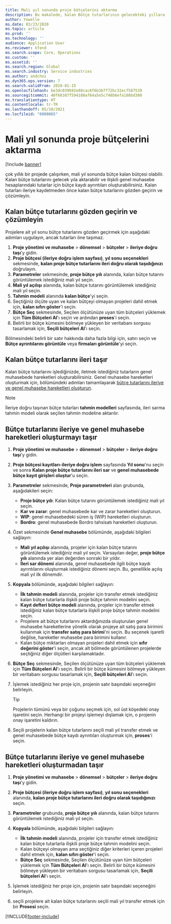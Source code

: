 ```yaml
---
title: Mali yıl sonunda proje bütçelerini aktarma
description: Bu makalede, kalan Bütçe tutarlarının gelecekteki yıllara nasıl aktarılacağı ve bütçe kayıt ayrıntılarının nasıl oluşturulacağı hakkında bir miktar yer almaktadır.
author: Yowelle
ms.date: 03/23/2020
ms.topic: article
ms.prod: ''
ms.technology: ''
audience: Application User
ms.reviewer: kfend
ms.search.scope: Core, Operations
ms.custom: ''
ms.assetid: ''
ms.search.region: Global
ms.search.industry: Service industries
ms.author: andchoi
ms.dyn365.ops.version: 7
ms.search.validFrom: 2019-01-15
ms.openlocfilehash: be3dc039b92e88cac6f6b3b7f72bc32ecf587539
ms.sourcegitcommit: 40f68387f594180af64a5e5c748b6efa188bd300
ms.translationtype: HT
ms.contentlocale: tr-TR
ms.lasthandoff: 05/10/2021
ms.locfileid: "6008065"
---
```

# <a name="transfer-project-budgets-at-fiscal-year-end"></a>Mali yıl sonunda proje bütçelerini aktarma

[!include [banner](../includes/banner.md)]

çok yıllık bir projede çalışırken, mali yıl sonunda bütçe kalan bütçesi olabilir. Kalan bütçe tutarlarını gelecek yıla aktarabilir ve ilişkili genel muhasebe hesaplarındaki tutarlar için bütçe kaydı ayrıntıları oluşturabilirsiniz. Kalan tutarları ileriye kaydetmeden önce kalan bütçe tutarlarını gözden geçirin ve çözümleyin.

## <a name="review-and-analyze-remaining-budget-amounts"></a>Kalan bütçe tutarlarını gözden geçirin ve çözümleyin

Projelere ait yıl sonu bütçe tutarlarını gözden geçirmek için aşağıdaki adımları uygulayın, ancak tutarları öne taşımaz.

1. **Proje yönetimi ve muhasebe** > **dönemsel** > **bütçeler** > **ileriye doğru taşı**'y gidin. 
2. **Proje bütçesi (ileriye doğru işlem sayfası)**, **yıl sonu seçenekleri** sekmesinde, **kalan proje bütçe tutarlarını ileri doğru olarak taşıdığınızı** doğrulayın.
3. **Parametreler** sekmesinde, **proje bütçe yılı** alanında, kalan bütçe tutarını görüntülemek istediğiniz mali yıl seçin. 
4. **Mali yıl açılışı** alanında, kalan bütçe tutarını görüntülemek istediğiniz mali yıl seçin. 
5. **Tahmin modeli** alanında **kalan bütçe**'yi seçin. 
6. Seçtiğiniz ölçüte uyan ve kalan bütçeyi olmayan projeleri dahil etmek için, **kalan sıfırı göster**'i seçin.  
7. **Bütçe Seç** sekmesinde, Seçilen ölçütünüze uyan tüm bütçeleri yüklemek için **Tüm Bütçeleri Al**'ı seçin ve ardından **proses**'i seçin. 
8. Belirli bir bütçe kümesini bölmeye yükleyen bir veritabanı sorgusu tasarlamak için, **Seçili bütçeleri Al**'ı seçin.

Bölmesindeki belirli bir satır hakkında daha fazla bilgi için, satırı seçin ve **Bütçe ayrıntılarını görüntüle** veya **firmaları görüntüle**'yi seçin.

## <a name="carry-forward-remaining-budget-amounts"></a>Kalan bütçe tutarlarını ileri taşır 

Kalan bütçe tutarlarını işlediğinizde, iletmek istediğiniz tutarların genel muhasebede hareketleri oluşturabilirsiniz. Genel muhasebe hareketleri oluşturmak için, bölümündeki adımları tamamlayarak [bütçe tutarlarını ileriye ve genel muhasebe hareketleri oluşturun](#carry-forward). 

> [!NOTE]
> İleriye doğru taşınan bütçe tutarları **tahmin modelleri** sayfasında, ileri sarma tahmin modeli olarak seçilen tahmin modeline aktarılır.  

## <a name="carry-forward-budget-amounts-and-create-general-ledger-transactions"></a><a name="carry-forward"></a>Bütçe tutarlarını ileriye ve genel muhasebe hareketleri oluşturmayı taşır

1.  **Proje yönetimi ve muhasebe** > **dönemsel** > **bütçeler** > **ileriye doğru taşı**'y gidin. 
2. **Proje bütçesi kayıtları-ileriye doğru işlem** sayfasında **Yıl sonu**'nu seçin ve sonra **Kalan proje bütçe tutarlarını ileri sar** ve **genel muhasebede bütçe kayıt girişleri oluştur**'u seçin. 
3. **Parametreler** sekmesinde, **Proje parametreleri** alan grubunda, aşağıdakileri seçin:

   - **Proje bütçe yılı**: Kalan bütçe tutarını görüntülemek istediğiniz mali yıl seçin. 
   - **Kar ve zarar**: genel muhasebede kar ve zarar hareketleri oluşturun. 
   -  **WIP**: genel muhasebedeki süren iş (WIP) hareketleri oluşturun.
   -  **Bordro**: genel muhasebede Bordro tahsisatı hareketleri oluşturun. 

5. Özet sekmesinde **Genel muhasebe** bölümünde, aşağıdaki bilgileri sağlayın: 

   - **Mali yıl açılışı** alanında, projeler için kalan bütçe tutarını görüntülemek istediğiniz mali yıl seçin. Varsayılan değer, **proje bütçe yılı** alanında yer alan değerden sonraki bir yıldır.
   -  **İleri sar dönemi** alanında, genel muhasebede ilgili bütçe kaydı ayrıntılarını oluşturmak istediğiniz dönemi seçin. Bu, genellikle açılış mali yıl ilk dönemdir.

6. **Kopyala** bölümünde, aşağıdaki bilgileri sağlayın:

   - **İlk tahmin modeli** alanında, projeler için transfer etmek istediğiniz kalan bütçe tutarlarla ilişkili proje bütçe tahmin modelini seçin. 
   - **Kayıt defteri bütçe modeli** alanında, projeler için transfer etmek istediğiniz kalan bütçe tutarlarla ilişkili proje bütçe tahmin modelini seçin. 
   -  Projelere ait bütçe tutarlarını aktardığınızda oluşturulan genel muhasebe hareketlerine yönelik olarak projeye ait satış para birimini kullanmak için **transfer satış para birimi**'ni seçin. Bu seçenek işaretli değilse, hareketler muhasebe para birimini kullanır. 
   -  Kalan bütçe miktarları olmayan projeleri dahil etmek için **sıfır değerini göster**'i seçin, ancak alt bölmede görüntülenen projelerde seçtiğiniz diğer ölçütleri karşılamaktadır.

7. **Bütçe Seç** sekmesinde, Seçilen ölçütünüze uyan tüm bütçeleri yüklemek için **Tüm Bütçeleri Al**'ı seçin. Belirli bir bütçe kümesini bölmeye yükleyen bir veritabanı sorgusu tasarlamak için, **Seçili bütçeleri Al**'ı seçin.
8. İşlemek istediğiniz her proje için, projenin satır başındaki seçeneğini belirleyin.

    > [!TIP]
    > Projelerin tümünü veya bir çoğunu seçmek için, sol üst köşedeki onay işaretini seçin. Herhangi bir projeyi işlemeyi dışlamak için, o projenin onay işaretini kaldırın.

9. Seçili projelerin kalan bütçe tutarlarını seçili mali yıl transfer etmek ve genel muhasebede bütçe kaydı ayrıntıları oluşturmak için, **proses**'i seçin.

## <a name="carry-forward-budget-amounts-without-creating-general-ledger-transactions"></a>Bütçe tutarlarını ileriye ve genel muhasebe hareketleri oluşturmadan taşır

1. **Proje yönetimi ve muhasebe** > **dönemsel** > **bütçeler** > **ileriye doğru taşı**'y gidin.
2. **Proje bütçesi (ileriye doğru işlem sayfası)**, **yıl sonu seçenekleri** alanında, **kalan proje bütçe tutarlarını ileri doğru olarak taşıdığınızı** seçin.
3. **Parametreler** grubunda, **proje bütçe yılı** alanında, kalan bütçe tutarını görüntülemek istediğiniz mali yıl seçin.
4. **Kopyala** bölümünde, aşağıdaki bilgileri sağlayın:

   - **İlk tahmin modeli** alanında, projeler için transfer etmek istediğiniz kalan bütçe tutarlarla ilişkili proje bütçe tahmin modelini seçin. 
   - Kalan bütçeyi olmayan ama seçtiğiniz diğer kriterleri içeren projeleri dahil etmek için, **kalan sıfırı göster**'i seçin.
   - **Bütçe Seç** sekmesinde, Seçilen ölçütünüze uyan tüm bütçeleri yüklemek için **Tüm Bütçeleri Al**'ı seçin. Belirli bir bütçe kümesini bölmeye yükleyen bir veritabanı sorgusu tasarlamak için, **Seçili bütçeleri Al**'ı seçin.

5. İşlemek istediğiniz her proje için, projenin satır başındaki seçeneğini belirleyin. 
6. seçili projelere ait kalan bütçe tutarlarını seçili mali yıl transfer etmek için bir **Prosesi** seçin.



[!INCLUDE[footer-include](../includes/footer-banner.md)]